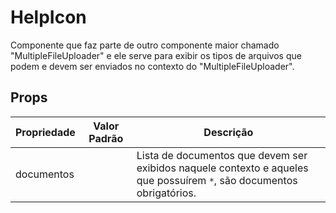 # HelpIcon

Componente que faz parte de outro componente maior chamado "MultipleFileUploader" e ele serve para exibir os tipos de arquivos que podem e devem ser enviados no contexto do "MultipleFileUploader".

## Props

| Propriedade | Valor Padrão | Descrição                                                                                                             |
| ----------- | ------------ | --------------------------------------------------------------------------------------------------------------------- |
| documentos  |              | Lista de documentos que devem ser exibidos naquele contexto e aqueles que possuírem `*`, são documentos obrigatórios. |
